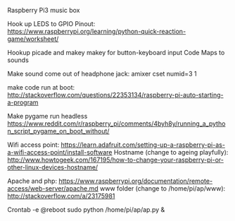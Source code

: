 Raspberry Pi3 music box

Hook up LEDS to GPIO
Pinout:
https://www.raspberrypi.org/learning/python-quick-reaction-game/worksheet/

Hookup picade and makey makey for button-keyboard input
Code Maps to sounds

Make sound come out of headphone jack:
amixer cset numid=3 1

make code run at boot:
http://stackoverflow.com/questions/22353134/raspberry-pi-auto-starting-a-program

Make pygame run headless
https://www.reddit.com/r/raspberry_pi/comments/4byh8y/running_a_python_script_pygame_on_boot_without/

Wifi access point:
https://learn.adafruit.com/setting-up-a-raspberry-pi-as-a-wifi-access-point/install-software
Hostname (change to ageing playfully):
http://www.howtogeek.com/167195/how-to-change-your-raspberry-pi-or-other-linux-devices-hostname/

Apache and php:
https://www.raspberrypi.org/documentation/remote-access/web-server/apache.md
www folder (change to /home/pi/ap/www):
http://stackoverflow.com/a/23175981

Crontab -e
@reboot sudo python /home/pi/ap/ap.py &

